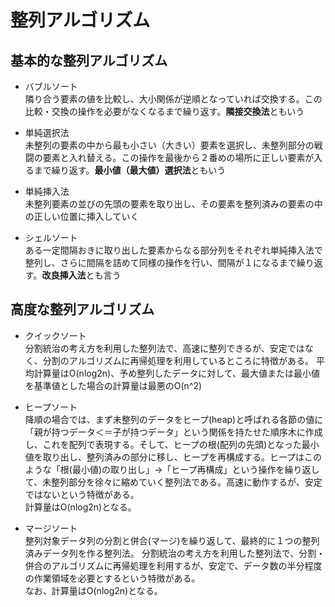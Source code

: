# 整列アルゴリズム
## 基本的な整列アルゴリズム

- バブルソート<br>
    隣り合う要素の値を比較し、大小関係が逆順となっていれば交換する。この比較・交換の操作を必要がなくなるまで繰り返す。**隣接交換法**ともいう

- 単純選択法<br>
    未整列の要素の中から最も小さい（大きい）要素を選択し、未整列部分の戦闘の要素と入れ替える。この操作を最後から２番めの場所に正しい要素が入るまで繰り返す。**最小値（最大値）選択法**ともいう

- 単純挿入法<br>
    未整列要素の並びの先頭の要素を取り出し、その要素を整列済みの要素の中の正しい位置に挿入していく

- シェルソート<br>
    ある一定間隔おきに取り出した要素からなる部分列をそれぞれ単純挿入法で整列し、さらに間隔を詰めて同様の操作を行い、間隔が１になるまで繰り返す。**改良挿入法**とも言う

## 高度な整列アルゴリズム
- クイックソート<br>
    分割統治の考え方を利用した整列法で、高速に整列できるが、安定ではなく、分割のアルゴリズムに再帰処理を利用しているところに特徴がある。
    平均計算量はO(nlog2n)、予め整列したデータに対して、最大値または最小値を基準値とした場合の計算量は最悪のO(n^2)

- ヒープソート<br>
    降順の場合では、まず未整列のデータをヒープ(heap)と呼ばれる各節の値に「親が持つデータ＜＝子が持つデータ」という関係を持たせた順序木に作成し、これを配列で表現する。そして、ヒープの根(配列の先頭)となった最小値を取り出し、整列済みの部分に移し、ヒープを再構成する。ヒープはこのような「根(最小値)の取り出し」→「ヒープ再構成」という操作を繰り返して、未整列部分を徐々に縮めていく整列法である。高速に動作するが、安定ではないという特徴がある。<br>
    計算量はO(nlog2n)となる。

- マージソート<br>
    整列対象データ列の分割と併合(マージ)を繰り返して、最終的に１つの整列済みデータ列を作る整列法。
    分割統治の考え方を利用した整列法で、分割・併合のアルゴリズムに再帰処理を利用するが、安定で、データ数の半分程度の作業領域を必要とするという特徴がある。<br>
    なお、計算量はO(nlog2n)となる。


